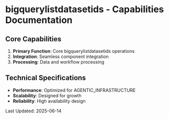 # bigquerylistdatasetids - Capabilities Documentation

## Core Capabilities

1. **Primary Function**: Core bigquerylistdatasetids operations
2. **Integration**: Seamless component integration
3. **Processing**: Data and workflow processing

## Technical Specifications

- **Performance**: Optimized for AGENTIC_INFRASTRUCTURE
- **Scalability**: Designed for growth
- **Reliability**: High availability design

Last Updated: 2025-06-14
